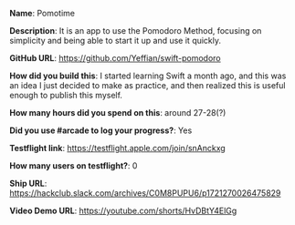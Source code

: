 **Name**: Pomotime

**Description**: It is an app to use the Pomodoro Method, focusing on simplicity and being able to start it up and use it quickly.

**GitHub URL**: https://github.com/Yeffian/swift-pomodoro

**How did you build this**: I started learning Swift a month ago, and this was an idea I just decided to make as practice, and then realized this is useful enough to publish this myself.

**How many hours did you spend on this**: around 27-28(?)

**Did you use #arcade to log your progress?**: Yes

**Testflight link**: https://testflight.apple.com/join/snAnckxg

**How many users on testflight?**: 0

**Ship URL**: https://hackclub.slack.com/archives/C0M8PUPU6/p1721270026475829

**Video Demo URL**: https://youtube.com/shorts/HvDBtY4ElGg
